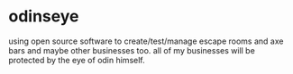 # odinseye
using open source software to create/test/manage escape rooms and axe bars and maybe other businesses too. all of my businesses will be protected by the eye of odin himself.
